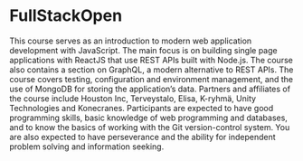 # FullStackOpen
This course serves as an introduction to modern web application development with JavaScript.
The main focus is on building single page applications with ReactJS that use REST APIs built with Node.js. The course also contains a section on GraphQL, a modern alternative to REST APIs.
The course covers testing, configuration and environment management, and the use of MongoDB for storing the application’s data.
Partners and affiliates of the course include Houston Inc, Terveystalo, Elisa, K-ryhmä, Unity Technologies and Konecranes.
Participants are expected to have good programming skills, basic knowledge of web programming and databases, and to know the basics of working with the Git version-control system. You are also expected to have perseverance and the ability for independent problem solving and information seeking.
